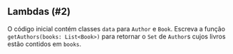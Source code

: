 ## Lambdas (#2)

O código inicial contém classes `data` para `Author` e `Book`. Escreva a função `getAuthors(books: List<Book>)` para retornar o `Set` de `Author`s cujos livros estão contidos em `books`.